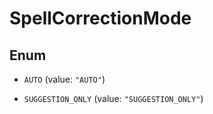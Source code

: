 

# SpellCorrectionMode

## Enum


* `AUTO` (value: `"AUTO"`)

* `SUGGESTION_ONLY` (value: `"SUGGESTION_ONLY"`)



